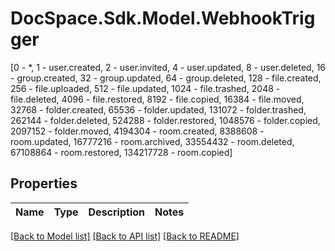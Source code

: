 # DocSpace.Sdk.Model.WebhookTrigger
[0 - *, 1 - user.created, 2 - user.invited, 4 - user.updated, 8 - user.deleted, 16 - group.created, 32 - group.updated, 64 - group.deleted, 128 - file.created, 256 - file.uploaded, 512 - file.updated, 1024 - file.trashed, 2048 - file.deleted, 4096 - file.restored, 8192 - file.copied, 16384 - file.moved, 32768 - folder.created, 65536 - folder.updated, 131072 - folder.trashed, 262144 - folder.deleted, 524288 - folder.restored, 1048576 - folder.copied, 2097152 - folder.moved, 4194304 - room.created, 8388608 - room.updated, 16777216 - room.archived, 33554432 - room.deleted, 67108864 - room.restored, 134217728 - room.copied]

## Properties

Name | Type | Description | Notes
------------ | ------------- | ------------- | -------------

[[Back to Model list]](../README.md#documentation-for-models) [[Back to API list]](../README.md#documentation-for-api-endpoints) [[Back to README]](../README.md)


